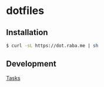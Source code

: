 # dotfiles

## Installation

```bash
$ curl -sL https://dot.raba.me | sh
```

## Development

[Tasks](./maskfile.md)
